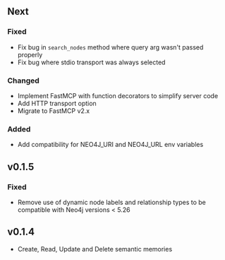 ## Next

### Fixed
* Fix bug in `search_nodes` method where query arg wasn't passed properly
* Fix bug where stdio transport was always selected

### Changed
* Implement FastMCP with function decorators to simplify server code
* Add HTTP transport option
* Migrate to FastMCP v2.x

### Added
* Add compatibility for NEO4J_URI and NEO4J_URL env variables

## v0.1.5

### Fixed
* Remove use of dynamic node labels and relationship types to be compatible with Neo4j versions < 5.26

## v0.1.4

* Create, Read, Update and Delete semantic memories